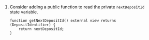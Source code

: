 1. Consider adding a public function to read the private `nextDepositId` state variable.
    ```solidity
    function getNextDepositId() external view returns (DepositIdentifier) {
        return nextDepositId;
    }
    ```